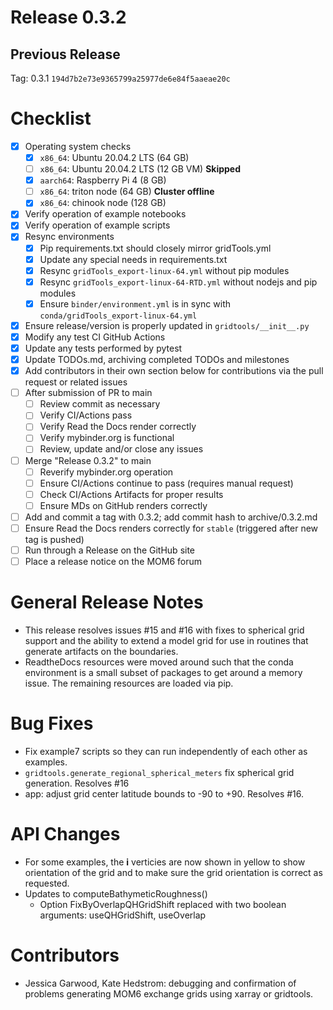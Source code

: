 # Release 0.3.2

## Previous Release

Tag: 0.3.1 `194d7b2e73e9365799a25977de6e84f5aaeae20c`

# Checklist

 - [X] Operating system checks
   - [X] `x86_64`: Ubuntu 20.04.2 LTS (64 GB)
   - [ ] `x86_64`: Ubuntu 20.04.2 LTS (12 GB VM) **Skipped**
   - [X] `aarch64`: Raspberry Pi 4 (8 GB)
   - [ ] `x86_64`: triton node (64 GB) **Cluster offline**
   - [X] `x86_64`: chinook node (128 GB)
 - [X] Verify operation of example notebooks
 - [X] Verify operation of example scripts
 - [X] Resync environments
   - [X] Pip requirements.txt should closely mirror gridTools.yml
   - [X] Update any special needs in requirements.txt
   - [X] Resync `gridTools_export-linux-64.yml` without pip modules
   - [X] Resync `gridTools_export-linux-64-RTD.yml` without nodejs and pip modules
   - [X] Ensure `binder/environment.yml` is in sync
         with `conda/gridTools_export-linux-64.yml`
 - [X] Ensure release/version is properly updated in `gridtools/__init__.py`
 - [X] Modify any test CI GitHub Actions
 - [X] Update any tests performed by pytest
 - [X] Update TODOs.md, archiving completed TODOs and milestones
 - [X] Add contributors in their own section below for contributions via the pull request or related issues
 - [ ] After submission of PR to main
   - [ ] Review commit as necessary
   - [ ] Verify CI/Actions pass
   - [ ] Verify Read the Docs render correctly
   - [ ] Verify mybinder.org is functional
   - [ ] Review, update and/or close any issues
 - [ ] Merge "Release 0.3.2" to main
   - [ ] Reverify mybinder.org operation
   - [ ] Ensure CI/Actions continue to pass (requires manual request)
   - [ ] Check CI/Actions Artifacts for proper results
   - [ ] Ensure MDs on GitHub renders correctly
 - [ ] Add and commit a tag with 0.3.2; add commit hash to archive/0.3.2.md
 - [ ] Ensure Read the Docs renders correctly for `stable` (triggered after new tag is pushed)
 - [ ] Run through a Release on the GitHub site
 - [ ] Place a release notice on the MOM6 forum

# General Release Notes

 - This release resolves issues #15 and #16 with fixes to spherical grid support and
   the ability to extend a model grid for use in routines that generate artifacts on
   the boundaries.
 - ReadtheDocs resources were moved around such that the conda environment is a
   small subset of packages to get around a memory issue.  The remaining resources
   are loaded via pip.

# Bug Fixes

 - Fix example7 scripts so they can run independently of each other as examples.
 - `gridtools.generate_regional_spherical_meters` fix spherical grid generation.  Resolves #16
 - app: adjust grid center latitude bounds to -90 to +90. Resolves #16.

# API Changes

 - For some examples, the **i** verticies are now shown in yellow to show orientation of the grid and
   to make sure the grid orientation is correct as requested.
 - Updates to computeBathymeticRoughness()
   - Option FixByOverlapQHGridShift replaced with two boolean arguments: useQHGridShift, useOverlap 

# Contributors

 - Jessica Garwood, Kate Hedstrom: debugging and confirmation of problems generating MOM6 exchange
   grids using xarray or gridtools.
